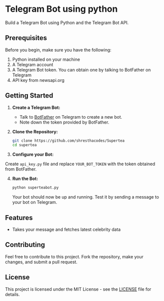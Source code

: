 
# Telegram Bot using python

Build a Telegram Bot using Python and the Telegram Bot API.

## Prerequisites
Before you begin, make sure you have the following:
<ol>
  <li>Python installed on your machine</li>
  <li>A Telegram account</li>
  <li>A Telegram Bot token. You can obtain one by talking to BotFather on Telegram</li>
  <li>API key from newsapi.org</li>
</ol>


## Getting Started

1. **Create a Telegram Bot:**

   - Talk to [BotFather](https://core.telegram.org/bots#botfather) on Telegram to create a new bot.
   - Note down the token provided by BotFather.

2. **Clone the Repository:**

   ```bash
   git clone https://github.com/shresthacodes/Supertea
   cd supertea
   ```

3. **Configure your Bot:**

  Create `api_key.py` file and replace `YOUR_BOT_TOKEN` with the token obtained from BotFather.

4. **Run the Bot:**

   ```bash
   python superteabot.py
   ```

   Your bot should now be up and running. Test it by sending a message to your bot on Telegram.

## Features

- Takes your message and fetches latest celebrity data

## Contributing

Feel free to contribute to this project. Fork the repository, make your changes, and submit a pull request.

## License

This project is licensed under the MIT License - see the [LICENSE](LICENSE) file for details.

